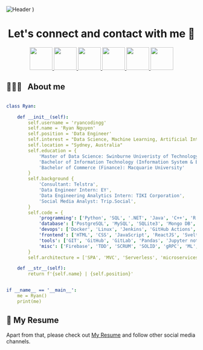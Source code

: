  ![Header](https://capsule-render.vercel.app/api?type=venom&height=300&color=gradient&text=Hello,%20this%20is%20Ryan!&fontColor=00ABE4&desc=I'm%20an%20Data%20Engineer!&descAlign=50&descAlignY=75)
)

<h1 align="center">
  Let's connect and contact with me 💬
</h1>

<p align="center">
<a href="https://www.facebook.com/ryan.vu.1002/">
      <img height="60" src="https://img.icons8.com/?size=100&id=118568&format=png&color=000000"/>
</a>
<a href="https://www.linkedin.com/in/ryan-nguyen-a6827a1a2/">
  <img height="60" src="https://img.icons8.com/?size=100&id=67570&format=png&color=000000"/>
</a>
<a href="https://medium.com/@ryannguyen102">
  <img height="60" src="https://img.icons8.com/?size=100&id=9LB6bUNyP4yj&format=png&color=000000"/>
</a>
<a href="https://x.com/nglongvu_1002">
  <img height="60" src="https://img.icons8.com/?size=100&id=8HtzWaaC5y60&format=png&color=000000"/>
</a>
<a href="https://www.instagram.com/riannggggg/">
  <img height="60" src="https://img.icons8.com/?size=100&id=119026&format=png&color=000000"/>
</a>
<a href="mailto:nglongvu10022k@gmail.com?subject=Your%20Subject&body=Your%20email%20body">
  <img height="60" src="https://img.icons8.com/?size=100&id=nQ4dZIRCI0nW&format=png&color=000000"/>
</a>
</p>


<h2> 👨🏻‍💻 &nbsp; About me </h2>
 
```yaml

class Ryan:

    def __init__(self):
        self.username = 'ryancodingg'
        self.name = 'Ryan Nguyen'
        self.position = 'Data Engineer'
        self.interest = "Data Science, Machine Learning, Artificial Intelligence, Cloud Computing, Big Data"
        self.location = "Sydney, Australia"
        self.education = {
            'Master of Data Science: Swinburne Univeristy of Technology',
            'Bachelor of Information Technology (Information System & Business Analysis: Macquarie University',
            'Bachelor of Commerce (Finance): Macquarie University'
        }
        self.background {
            'Consultant: Telstra',
            'Data Engineer Intern: EY',
            'Data Engineering Analytics Intern: TIKI Corporation',
            'Social Media Analyst: Trip.Social',  
        } 
        self.code = {
            'programming': ['Python', 'SQL', '.NET', 'Java', 'C++', 'R', 'PHP'],
            'database': ['PostgreSQL', 'MySQL', 'SQLite3', 'Mongo DB', 'Redis'],
            'devops': ['Docker', 'Linux', 'Jenkins', 'GitHub Actions', 'AWS', 'Azure'],
            'frontend': ['HTML', 'CSS', 'JavaScript', 'ReactJS', 'Svelte', 'Boostrap'],
            'tools': ['GIT', 'GitHub', 'GitLab', 'Pandas', 'Jupyter notebook', 'SQLAlchemy', 'Celery', 'Nginx', R],
            'misc': ['Firebase', 'TDD', 'SCRUM', 'SOLID', 'gRPC', 'ML', 'Tech Writer']
        }
        self.architecture = ['SPA', 'MVC', 'Serverless', 'microservices']

    def __str__(self):
        return f'{self.name} | {self.position}'


if __name__ == '__main__':
    me = Ryan()
    print(me)


```
<h2> 💼 My Resume </h2>

Apart from that, please check out [My Resume](https://gist.github.com/ryancodingg/1b8beb6639b5e4c5219cf0a42b0f2aaf) and follow other social media channels. 


